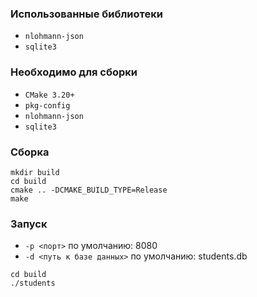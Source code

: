 ### Использованные библиотеки
- `nlohmann-json`
- `sqlite3`

### Необходимо для сборки
- `CMake 3.20+`
- `pkg-config`
- `nlohmann-json`
- `sqlite3`

### Сборка
```
mkdir build
cd build
cmake .. -DCMAKE_BUILD_TYPE=Release
make
```

### Запуск
- `-p <порт>` по умолчанию: 8080
- `-d <путь к базе данных>` по умолчанию: students.db
```
cd build
./students
```
